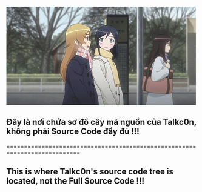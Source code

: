 ![Talkc0n](https://github.com/dragonx943/listcaidaubuoi/blob/main/chat.gif?raw=true)

## Đây là nơi chứa sơ đồ cây mã nguồn của Talkc0n, không phải Source Code đầy đủ !!!
===========================================================================
## This is where Talkc0n's source code tree is located, not the Full Source Code !!!
